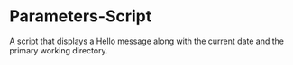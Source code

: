 # Parameters-Script
A script that displays a Hello message along with the current date and the primary working directory.
